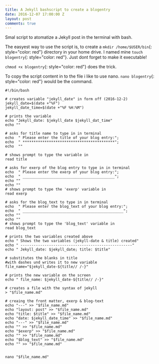 ```yaml
---
title: A Jekyll bashscript to create a blogentry
date: 2016-12-07 17:00:00 Z
layout: post
comments: true
---
```


Smal script to atomatize a Jekyll post in the terminal with bash.

The easyest way to use the script is, to create a
`mkdir /home/$USER/bin`{: style="color: red"} directory in your home drive. I named mine
`touch blogentry`{: style="color: red"}. Just dont forget to make it executable!

`chmod +x blogentry`{: style="color: red"} does the trick.

To copy the script content in to the file i like to use nano.
`nano blogentry`{: style="color: red"} would be the command.

```
#!/bin/bash

# creates variable "jekyll_date" in form off (2016-12-2)
jekyll_date=$(date +"%F")
jekyll_date_time=$(date +"%F %H:%M")

# prints the variable
echo "Jekyll_date: $jekyll_date $jekyll_dat_time"
echo ""

# asks for title name to type in in terminal
echo  " Please enter the title of your blog entry:";
echo  " ******************************************";
echo  ""

# shows prompt to type the variable in
read title 

# asks for exerp of the blog entry to type in in terminal
echo  " Please enter the exerp of your blog entry:";
echo  " __________________________________________";
echo ""
echo ""
# shows prompt to type the 'exerp' variable in
read exerp

# asks for the blog_text to type in in terminal
echo  " Please enter the blog_text of your blog entry:";
echo  " ______________________________________________";
echo ""
echo ""
# shows prompt to type the 'blog_text' variable in
read blog_text

# prints the two variables created above
echo " Shows the two variables (jekyll-date & title) created"
echo " ---------------------------------------------------"
echo " Jekyll_date: $jekyll_date; title: $title"

# substitutes the blanks in title 
#with dashes und writes it to new variable
file_name="$jekyll_date-${title// /-}"

# prints the new variable on the screen
echo " file_name: $jekyll_date-${title// /-}"

# creates a file with the syntax of jekyll
> "$file_name.md"

# creaing the front matter, exerp & blog-text
echo "---" >> "$file_name.md"
echo "layout: post" >> "$file_name.md"
echo "title: $title" >> "$file_name.md"
echo "date: $jekyll_date_time" >> "$file_name.md"
echo "---" >> "$file_name.md"
echo "" >> "$file_name.md"
echo "$exerp" >> "$file_name.md"
echo "" >> "$file_name.md"
echo "$blog_text" >> "$file_name.md"
echo "" >> "$file_name.md"


nano "$file_name.md"

```


